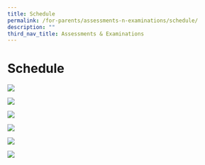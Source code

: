 ```yaml
---
title: Schedule
permalink: /for-parents/assessments-n-examinations/schedule/
description: ""
third_nav_title: Assessments & Examinations
---
```

# Schedule

![](/images/Assessments%20&%20Examinations/P1.png)

![](/images/Assessments%20&%20Examinations/P2.png)

![](/images/Assessments%20&%20Examinations/p3.png)

![](/images/Assessments%20&%20Examinations/P4.png)

![](/images/Assessments%20&%20Examinations/P5.png)

![](/images/Assessments%20&%20Examinations/P6.png)